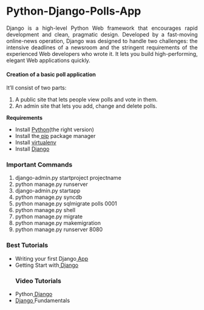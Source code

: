 Python-Django-Polls-App
=======================
<p align="justify">Django is a high-level Python Web framework that encourages rapid development and clean, pragmatic design.
Developed by a fast-moving online-news operation, Django was designed to handle two challenges: the intensive deadlines of a newsroom and the stringent requirements of the experienced Web developers who wrote it. It lets you build high-performing, elegant Web applications quickly. </p>

<h4>Creation of a basic poll application</h4>

It’ll consist of two parts:

<ol>
  <li>A public site that lets people view polls and vote in them.</li>
  <li>An admin site that lets you add, change and delete polls.</li>
</ol>


<strong>Requirements</strong>

<ul>
<li>Install <a href="https://www.python.org/downloads/"> Python</a>(the right version)</li>
<li>Install the<a href="https://pip.pypa.io/en/latest/installing.html#install-pip"> pip</a> package manager</li>
<li>Install <a href="https://virtualenv.pypa.io/en/latest/virtualenv.html#installation"> virtualenv</a></li>
<li>Install <a href="https://www.djangoproject.com/download/">Django</a></li>
</ul>



  <h3>Important Commands</h3>
<ol>
    <li>django-admin.py startproject projectname</li>
    <li>python manage.py runserver</li>
    <li>django-admin.py startapp</li> 
    <li>python manage.py syncdb</li>
    <li>python manage.py sqlmigrate polls 0001</li>
    <li>python manage.py shell</li>
    <li>python manage.py migrate</li>
    <li>python manage.py makemigration</li>
    <li>python manage.py runserver 8080</li>
    
</ol>

<h3>Best Tutorials</h3>
<ul>
<li>Writing your first Django<a href="https://docs.djangoproject.com/en/1.7/intro/tutorial01/"> App</a></li>
<li>Getting Start with<a href="http://www.creativebloq.com/netmag/get-started-django-7132932"> Django</a></li>

<h3>Video Tutorials</h3>
<li>Python<a href="https://www.youtube.com/playlist?list=PLxxA5z-8B2xk4szCgFmgonNcCboyNneMD"> Django</a></li>
<li><a href="http://pluralsight.com/training/courses/TableOfContents?courseName=django-fundamentals&highlight=reindertjan-ekker_django-fundamentals-m1-intro*1,3,0,2,5,4!reindertjan-ekker_django-fundamentals-m2-install*10,0,8,9,11,1,3,7,2,5,6,4!reindertjan-ekker_django-fundamentals-m3-starting*7,1,2,0,5,8,9,4,6,3!reindertjan-ekker_django-fundamentals-m5-userhome*4,5,0,9,13,15,7,8,10,14,1,2,3,6,12,11!reindertjan-ekker_django-fundamentals-m8-odds*5,6,0,4,7,8,1,2,3!reindertjan-ekker_django-fundamentals-m4-models*2,5,0,7,8,9,10,1,3,4,6!reindertjan-ekker_django-fundamentals-m6-forms*2,0,5,10,4,7,8,9,1,6,3!reindertjan-ekker_django-fundamentals-m7-moves*0,5,6,12,7,8,10,11,1,2,3,4,9#django-fundamentals-m1-intro">Django </a>Fundamentals</li>

</ul>
